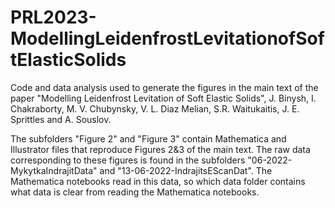 # PRL2023-ModellingLeidenfrostLevitationofSoftElasticSolids

Code and data analysis used to generate the figures in the main text of the paper "Modelling Leidenfrost Levitation of Soft Elastic Solids", J. Binysh, I. Chakraborty, M. V. Chubynsky, V. L. Diaz Melian, S.R. Waitukaitis, J. E. Sprittles and  A. Souslov. 

The subfolders "Figure 2" and "Figure 3" contain Mathematica and Illustrator files that reproduce Figures 2&3 of the main text. The raw data corresponding to these figures is found in the subfolders "06-2022-MykytkaIndrajitData" and "13-06-2022-IndrajitsEScanDat".
The Mathematica notebooks read in this data, so which data folder contains what data is clear from reading the Mathematica notebooks. 
